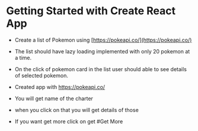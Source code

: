 # Getting Started with Create React App

- Create a list of Pokemon using [https://pokeapi.co/](https://pokeapi.co/)
- The list should have lazy loading implemented with only 20 pokemon at a time.
- On the click of pokemon card in the list user should able to see details of selected
pokemon.

- Created app with https://pokeapi.co/
- You will get name of the charter
- when you click on that you will get details of those
- If you want get more click on get #Get More